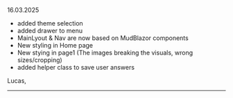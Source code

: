 16.03.2025

- added theme selection
- added drawer to menu
- MainLyout & Nav are now based on MudBlazor components
- New styling in Home page
- New stying in page1 (The images breaking the visuals, wrong sizes/cropping)
- added helper class to save user answers 

Lucas,

---------------------------------------


